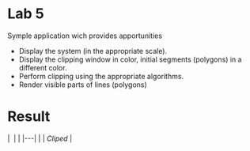 # Lab 5

Symple application wich provides apportunities  
* Display the system (in the appropriate scale). 
* Display the clipping window in color, initial segments (polygons) in a different color.
* Perform clipping using the appropriate algorithms.
* Render visible parts of lines (polygons)

# Result

| ![]() |
| |---| |
| *Cliped* |

